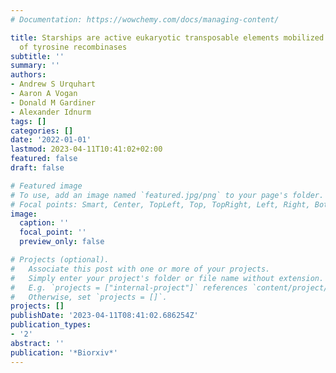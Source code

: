 ```yaml
---
# Documentation: https://wowchemy.com/docs/managing-content/

title: Starships are active eukaryotic transposable elements mobilized by a new family
  of tyrosine recombinases
subtitle: ''
summary: ''
authors:
- Andrew S Urquhart
- Aaron A Vogan
- Donald M Gardiner
- Alexander Idnurm
tags: []
categories: []
date: '2022-01-01'
lastmod: 2023-04-11T10:41:02+02:00
featured: false
draft: false

# Featured image
# To use, add an image named `featured.jpg/png` to your page's folder.
# Focal points: Smart, Center, TopLeft, Top, TopRight, Left, Right, BottomLeft, Bottom, BottomRight.
image:
  caption: ''
  focal_point: ''
  preview_only: false

# Projects (optional).
#   Associate this post with one or more of your projects.
#   Simply enter your project's folder or file name without extension.
#   E.g. `projects = ["internal-project"]` references `content/project/deep-learning/index.md`.
#   Otherwise, set `projects = []`.
projects: []
publishDate: '2023-04-11T08:41:02.686254Z'
publication_types:
- '2'
abstract: ''
publication: '*Biorxiv*'
---
```

